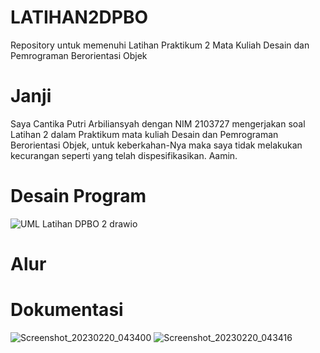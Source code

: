 # LATIHAN2DPBO
Repository untuk memenuhi Latihan Praktikum 2 Mata Kuliah Desain dan Pemrograman Berorientasi Objek

# Janji
Saya Cantika Putri Arbiliansyah dengan NIM 2103727 mengerjakan soal Latihan 2 
dalam Praktikum mata kuliah Desain dan Pemrograman Berorientasi Objek, untuk keberkahan-Nya
maka saya tidak melakukan kecurangan seperti yang telah dispesifikasikan. Aamin.

# Desain Program
![UML Latihan DPBO 2 drawio](https://user-images.githubusercontent.com/85111014/221394385-9f45feb0-b0d2-4a51-ba8f-8fce4f15ddfb.png)

# Alur

# Dokumentasi
![Screenshot_20230220_043400](https://user-images.githubusercontent.com/85111014/220078509-ce7cad95-391a-43c2-807f-0275a9764150.png)
![Screenshot_20230220_043416](https://user-images.githubusercontent.com/85111014/220078528-c90a8220-76b9-4538-a441-ad06e4a40a13.png)
